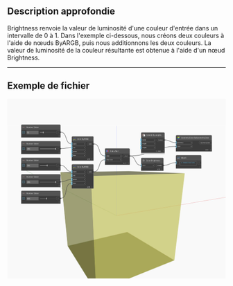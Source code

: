 ## Description approfondie
Brightness renvoie la valeur de luminosité d'une couleur d'entrée dans un intervalle de 0 à 1. Dans l'exemple ci-dessous, nous créons deux couleurs à l'aide de nœuds ByARGB, puis nous additionnons les deux couleurs. La valeur de luminosité de la couleur résultante est obtenue à l'aide d'un nœud Brightness.
___
## Exemple de fichier

![Brightness](./DSCore.Color.Brightness_img.jpg)

